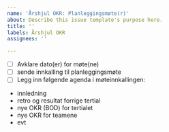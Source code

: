 ```yaml
---
name: 'Årshjul OKR: Planleggingsmøte(r)'
about: Describe this issue template's purpose here.
title: ''
labels: Årshjul OKR
assignees: ''

---
```


- [ ] Avklare dato(er) for møte(ne)
- [ ] sende innkalling til planleggingsmøte
- [ ] Legg inn følgende agenda i møteinnkallingen:
- innledning
- retro og resultat forrige tertial
- nye OKR (BOD) for tertialet
- nye OKR for teamene
- evt
